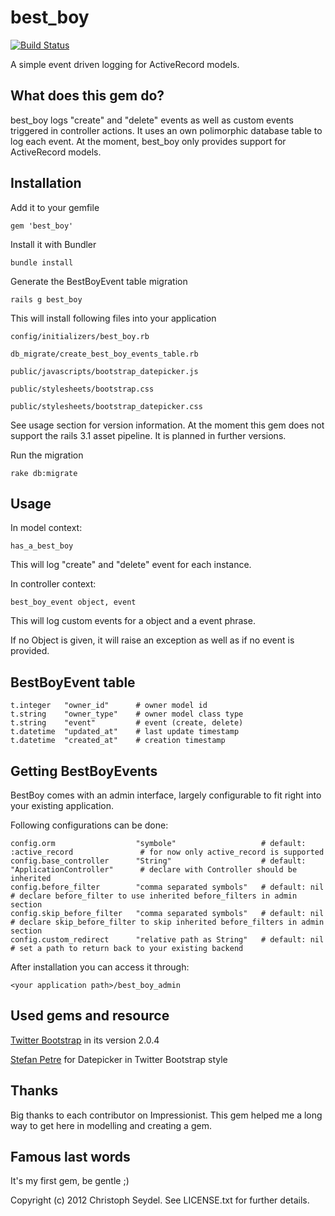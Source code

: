 best_boy
========
[![Build Status](https://secure.travis-ci.org/cseydel/best_boy.png?branch=master)](https://secure.travis-ci.org/cseydel/best_boy)

A simple event driven logging for ActiveRecord models.


What does this gem do?
----------------------

best_boy logs "create" and "delete" events as well as custom events triggered in controller actions. It uses an own polimorphic database table to log each event.
At the moment, best_boy only provides support for ActiveRecord models.


Installation
------------

Add it to your gemfile

    gem 'best_boy'

Install it with Bundler

    bundle install

Generate the BestBoyEvent table migration

    rails g best_boy

This will install following files into your application
    
    config/initializers/best_boy.rb
    
    db_migrate/create_best_boy_events_table.rb
    
    public/javascripts/bootstrap_datepicker.js
    
    public/stylesheets/bootstrap.css
    
    public/stylesheets/bootstrap_datepicker.css

See usage section for version information. At the moment this gem does not support the rails 3.1 asset pipeline. It is planned in further versions.

Run the migration

    rake db:migrate


Usage
-----

In model context:
    
    has_a_best_boy

This will log "create" and "delete" event for each instance.

In controller context:

    best_boy_event object, event

This will log custom events for a object and a event phrase.

If no Object is given, it will raise an exception as well as if no event is provided.


BestBoyEvent table
------------------

    t.integer   "owner_id"      # owner model id
    t.string    "owner_type"    # owner model class type
    t.string    "event"         # event (create, delete)
    t.datetime  "updated_at"    # last update timestamp
    t.datetime  "created_at"    # creation timestamp

Getting BestBoyEvents
---------------------

BestBoy comes with an admin interface, largely configurable to fit right into your existing application.

Following configurations can be done:

    config.orm                  "symbole"                   # default: :active_record               # for now only active_record is supported
    config.base_controller      "String"                    # default: "ApplicationController"      # declare with Controller should be inherited
    config.before_filter        "comma separated symbols"   # default: nil                          # declare before_filter to use inherited before_filters in admin section
    config.skip_before_filter   "comma separated symbols"   # default: nil                          # declare skip_before_filter to skip inherited before_filters in admin section
    config.custom_redirect      "relative path as String"   # default: nil                          # set a path to return back to your existing backend

After installation you can access it through:
    
    <your application path>/best_boy_admin


Used gems and resource
----------------------
[Twitter Bootstrap](http://twitter.github.com/bootstrap/) in its version 2.0.4

[Stefan Petre](http://www.eyecon.ro/bootstrap-datepicker) for Datepicker in Twitter Bootstrap style

Thanks
------

Big thanks to each contributor on Impressionist. This gem helped me a long way to get here in modelling and creating a gem.

Famous last words
-----------------
It's my first gem, be gentle ;)



Copyright (c) 2012 Christoph Seydel. See LICENSE.txt for further details.